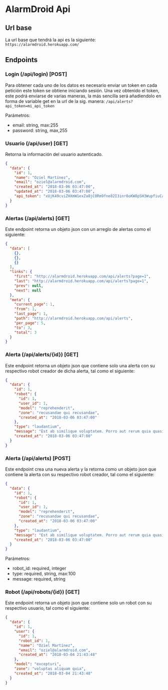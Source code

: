# AlarmDroid Api
## Url base
La url base que tendrá la api es la siguiente:
`https://alarmdroid.herokuapp.com/`
## Endpoints
### Login (/api/login) [POST]
Para obtener cada uno de los datos es necesario enviar un token en cada petición
este token se obtiene iniciando sesión. Una vez obtenido el token, este podrá enviarse 
de varias maneras, la más sencilla será añadiendolo en forma de variable get en la url
de la sig. manera: `/api/alerts?api_token=mi_api_token`

Parámetros:
- email: string, max:255
- password: string, max,255

### Usuario (/api/user) [GET]
Retorna la información del usuario autenticado.

```json
{
  "data": {
    "id": 1,
    "name": "Oziel Martínez",
    "email": "oziel@alarmdroid.com",
    "created_at": "2018-03-06 03:47:00",
    "updated_at": "2018-03-06 03:47:00",
    "api_token": "xUjK49cviZHXmW1exZa8jC0Rm9fne82I3inr0oKW8pSH3WupfiuCa0v4i99S"
  } 
}
```

### Alertas (/api/alerts) [GET]
Este endpoint retorna un objeto json con un arreglo de alertas como el siguiente:

```json
{
  "data": [
    {},
    {},
    {}
  ],
  "links": {
    "first": "http://alarmdroid.herokuapp.com/api/alerts?page=1",
    "last": "http://alarmdroid.herokuapp.com/api/alerts?page=1",
    "prev": null,
    "next": null
  },
  "meta": {
    "current_page": 1,
    "from": 1,
    "last_page": 1,
    "path": "http://alarmdroid.herokuapp.com/api/alerts",
    "per_page": 5,
    "to": 3,
    "total": 3
  } 
}
```

### Alerta (/api/alerts/{id}) [GET]
Este endpoint retorna un objeto json que contiene solo una alerta
con su respectivo robot creador de dicha alerta, tal como el siguiente:

```json
{
  "data": {
    "id": 1,
    "robot": {
      "id": 1,
      "user_id": 1,
      "model": "reprehenderit",
      "zone": "recusandae qui recusandae",
      "created_at": "2018-03-06 03:47:00"
    },
    "type": "laudantium",
    "message": "Est ab similique voluptatem. Porro aut rerum quia quasi cupiditate et. Eum molestias molestiae libero odit.",
    "created_at": "2018-03-06 03:47:00"
  }
}
```

### Alerta (/api/alerts) [POST]
Este endpoint crea una nueva alerta y la retorna como un objeto json que contiene la alerta
con su respectivo robot creador, tal como el siguiente:

```json
{
  "data": {
    "id": 1,
    "robot": {
      "id": 1,
      "user_id": 1,
      "model": "reprehenderit",
      "zone": "recusandae qui recusandae",
      "created_at": "2018-03-06 03:47:00"
    },
    "type": "laudantium",
    "message": "Est ab similique voluptatem. Porro aut rerum quia quasi cupiditate et. Eum molestias molestiae libero odit.",
    "created_at": "2018-03-06 03:47:00"
  }
}
```

Parámetros:
- robot_id: required, integer
- type: required, string, max:100
- message: required, string

### Robot (/api/robots/{id}) [GET]
Este endpoint retorna un objeto json que contiene solo un robot
con su respectivo usuario, tal como el siguiente:

```json
{
  "data": {
    "id": 1,
    "user": {
      "id": 1,
      "robot_id": 1,
      "name": "Oziel Martínez",
      "email": "oziel@alarmdroid.com",
      "created_at": "2018-03-04 21:43:48"
    },
    "model": "excepturi",
    "zone": "voluptas aliquam quia",
    "created_at": "2018-03-04 21:43:48"
  }
}
```